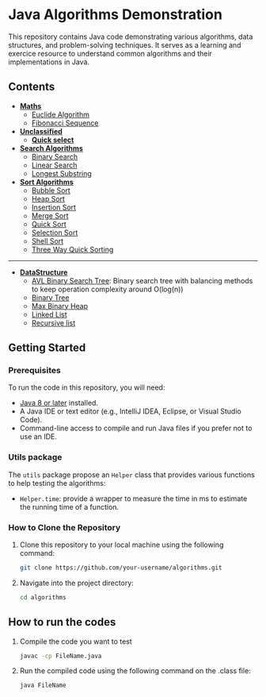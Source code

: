 # Java Algorithms Demonstration

This repository contains Java code demonstrating various algorithms, data structures, and problem-solving techniques. It serves as a learning and exercice resource to understand common algorithms and their implementations in Java.

## Contents

- **[Maths](/maths)**
    - [Euclide Algorithm](/maths/EuclideAlgorithm.java)
    - [Fibonacci Sequence](/maths/FibonacciSequence.java)
- **[Unclassified](/other)**
    - **[Quick select](/other/QuickSelect.java)**
- **[Search Algorithms](/search)** 
    - [Binary Search](/search/BinarySearch.java)
    - [Linear Search](/search/LinearSearch.java)
    - [Longest Substring](/search/LongestSubstring.java)
- **[Sort Algorithms](/sort)**
    - [Bubble Sort](/sort/BubbleSort.java)
    - [Heap Sort](/sort/HeapSort.java)
    - [Insertion Sort](/sort/InsertionSort.java)
    - [Merge Sort](/sort/MergeSort.java)
    - [Quick Sort](/sort/QuickSort.java)
    - [Selection Sort](/sort/SelectionSort.java)
    - [Shell Sort](/sort/ShellSort.java)
    - [Three Way Quick Sorting](/sort/ThreeWaySorting.java)

--- 

- **[DataStructure](/DataStructure/)**
    - [AVL Binary Search Tree](/DataStructure/AVLBinarySearchTree.java): Binary search tree with balancing methods to keep operation complexity around O(log(n))
    - [Binary Tree](/DataStructure/BinaryTree.java)
    - [Max Binary Heap](/DataStructure/MaxHeap.java)
    - [Linked List](/DataStructure/LinkedList.java)
    - [Recursive list](/DataStructure/RecursiveList.java)

## Getting Started

### Prerequisites

To run the code in this repository, you will need:

- [Java 8 or later](https://www.oracle.com/java/technologies/javase-jdk11-downloads.html) installed.
- A Java IDE or text editor (e.g., IntelliJ IDEA, Eclipse, or Visual Studio Code).
- Command-line access to compile and run Java files if you prefer not to use an IDE.

### Utils package
The `utils` package propose an `Helper` class that provides various functions to help testing the algorithms:
- `Helper.time`:  provide a wrapper to measure the time in ms to estimate the running time of a function.

### How to Clone the Repository

1. Clone this repository to your local machine using the following command:

   ```bash
   git clone https://github.com/your-username/algorithms.git
   ```
2.  Navigate into the project directory:
    ```bash
    cd algorithms
    ```

## How to run the codes

1. Compile the code you want to test
    ```bash
    javac -cp FileName.java
    ```
2. Run the compiled code using the following command on the .class file:
    ```bash
    java FileName
    ```
